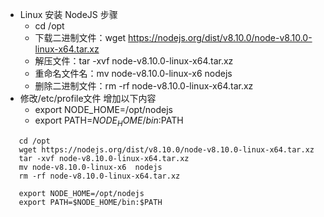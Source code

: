 * Linux 安装 NodeJS 步骤
    * cd /opt
    * 下载二进制文件：wget https://nodejs.org/dist/v8.10.0/node-v8.10.0-linux-x64.tar.xz
    * 解压文件：tar -xvf node-v8.10.0-linux-x64.tar.xz
    * 重命名文件名：mv node-v8.10.0-linux-x6  nodejs
    * 删除二进制文件：rm -rf node-v8.10.0-linux-x64.tar.xz
* 修改/etc/profile文件 增加以下内容
    * export NODE_HOME=/opt/nodejs
    * export PATH=$NODE_HOME/bin:$PATH
    
```
   cd /opt
   wget https://nodejs.org/dist/v8.10.0/node-v8.10.0-linux-x64.tar.xz
   tar -xvf node-v8.10.0-linux-x64.tar.xz
   mv node-v8.10.0-linux-x6  nodejs
   rm -rf node-v8.10.0-linux-x64.tar.xz
   
   export NODE_HOME=/opt/nodejs
   export PATH=$NODE_HOME/bin:$PATH
```
